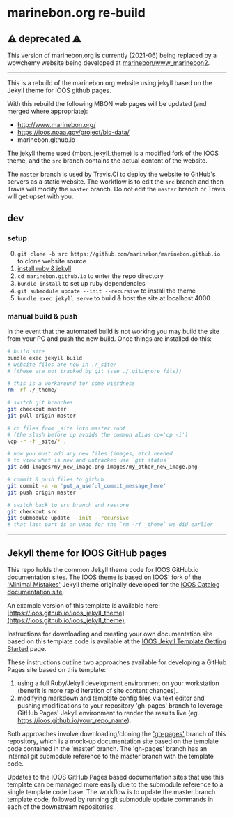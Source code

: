 # marinebon.org re-build

## ⚠️ deprecated ⚠️
This version of marinebon.org is currently (2021-06) being replaced by a wowchemy website being developed at [marinebon/www_marinebon2](https://github.com/marinebon/www_marinebon2).

--------------------------------------
This is a rebuild of the marinebon.org website using jekyll based on the Jekyll theme for IOOS github pages.

With this rebuild the following MBON web pages will be updated (and merged where appropriate):
* http://www.marinebon.org/
* https://ioos.noaa.gov/project/bio-data/  
* marinebon.github.io

The jekyll theme used ([mbon_jekyll_theme](https://github.com/marinebon/mbon_jekyll_theme)) is a modified fork of the IOOS theme, and the `src` branch contains the actual content of the website.

The `master` branch is used by Travis.CI to deploy the website to GitHub's servers as a static website.
The workflow is to edit the `src` branch and then Travis will modify the `master` branch.
Do not edit the `master` branch or Travis will get upset with you.

## dev
### setup
0. `git clone -b src https://github.com/marinebon/marinebon.github.io` to clone website source
1. [install ruby & jekyll](https://jekyllrb.com/)
2. `cd marinebon.github.io` to enter the repo directory
3. `bundle install` to set up ruby dependencies
4. `git submodule update --init --recursive` to install the theme
5. `bundle exec jekyll serve` to build & host the site at localhost:4000

### manual build & push
In the event that the automated build is not working you may build the site from your PC and push the new build.
Once things are installed do this:

```bash
# build site
bundle exec jekyll build
# website files are now in ./_site/
# (these are not tracked by git (see ./.gitignore file))

# this is a workaround for some wierdness
rm -rf ./_theme/

# switch git branches
git checkout master
git pull origin master

# cp files from _site into master root 
# (the slash before cp avoids the common alias cp='cp -i')
\cp -r -f _site/* .

# now you must add any new files (images, etc) needed
# to view what is new and untracked use `git status`
git add images/my_new_image.png images/my_other_new_image.png

# commit & push files to github
git commit -a -m 'put_a_useful_commit_message_here'
git push origin master

# switch back to src branch and restore
git checkout src
git submodule update --init --recursive
# that last part is an undo for the `rm -rf _theme` we did earlier
```

------------------------------------------------------------

## Jekyll theme for IOOS GitHub pages

This repo holds the common Jekyll theme code for IOOS GitHub.io documentation sites.  The IOOS theme is based on IOOS'
fork of the ['Minimal Mistakes'](https://github.com/mmistakes/minimal-mistakes)
Jekyll theme originally developed for the [IOOS Catalog documentation site](https://ioos.github.io/catalog/).

An example version of this template is available here: [https://ioos.github.io/ioos_jekyll_theme](https://ioos.github.io/ioos_jekyll_theme).

Instructions for downloading and creating your own documentation site based on this template code is available at the
[IOOS Jekyll Template Getting Started](https://ioos.github.io/ioos_jekyll_theme/pages/readme/) page.

These instructions outline two approaches available for developing a GitHub Pages site based on this template:

1. using a full Ruby/Jekyll development environment on your workstation (benefit is more rapid iteration of site content
  changes).
2. modifying markdown and template config files via text editor and pushing modifications to your repository 'gh-pages'
  branch to leverage GitHub Pages' Jekyll environment to render the results live (eg. https://ioos.github.io/your_repo_name).

Both approaches involve downloading/cloning the ['gh-pages'](https://github.com/ioos/ioos_jekyll_theme/tree/gh-pages)
branch of this repository, which is a mock-up documentation site based on the template code contained in the 'master' branch.
The 'gh-pages' branch has an internal git submodule reference to the master branch with the template code.

Updates to the IOOS GitHub Pages based documentation sites that use this template can be managed more easily due to the
submodule reference to a single template code base.  The workflow is to update the master branch template code,
followed by running git submodule update commands in each of the downstream repositories.
